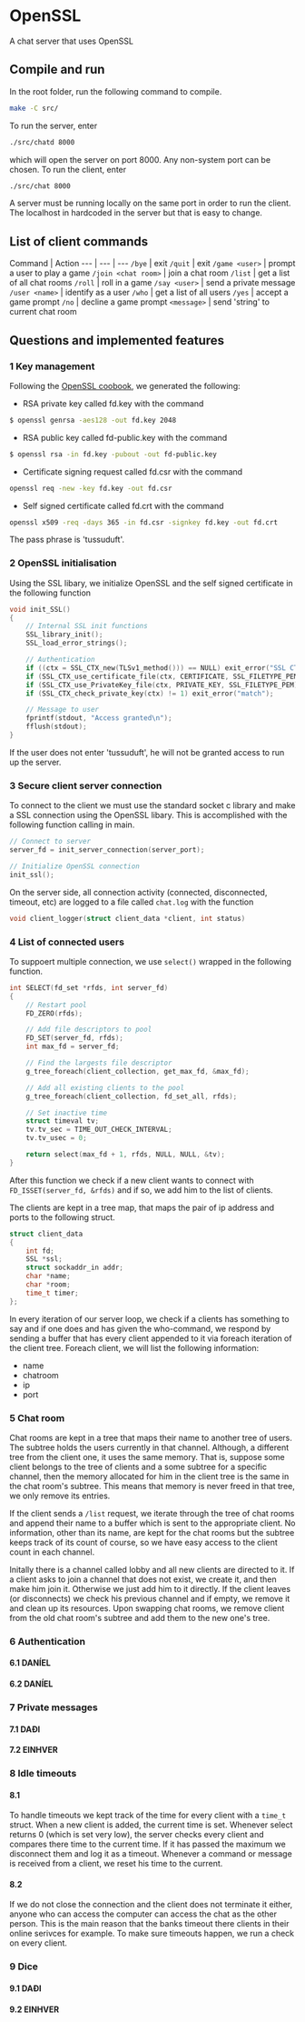 # OpenSSL
A chat server that uses OpenSSL


## Compile and run
In the root folder, run the following command to compile.
```bash
make -C src/
```
To run the server, enter
```bash
./src/chatd 8000
```
which will open the server on port 8000. Any non-system port can be chosen. To run the client, enter
```bash
./src/chat 8000
```
A server must be running locally on the same port in order to run the client. The localhost in hardcoded in the server but that is easy to change.


## List of client commands
Command | Action
--- | --- | ---
``/bye`` | exit
`/quit` | exit
`/game <user>` | prompt a user to play a game
`/join <chat room>` | join a chat room
`/list` | get a list of all chat rooms
`/roll` | roll in a game
`/say <user>` | send a private message
`/user <name>` | identify as a user
`/who` | get a list of all users
`/yes` | accept a game prompt
`/no` |  decline a game prompt
`<message>` | send 'string' to current chat room



## Questions and implemented features

### 1 Key management
Following the [OpenSSL coobook](https://www.feistyduck.com/library/openssl-cookbook/online/	), we generated the following:
* RSA private key called fd.key with the command
```bash
$ openssl genrsa -aes128 -out fd.key 2048
```
* RSA public key called fd-public.key with the command
```bash
$ openssl rsa -in fd.key -pubout -out fd-public.key
```
* Certificate signing request called fd.csr with the command 
```bash
openssl req -new -key fd.key -out fd.csr
```
* Self signed certificate called fd.crt with the command
```bash
openssl x509 -req -days 365 -in fd.csr -signkey fd.key -out fd.crt
```
The pass phrase is 'tussuduft'.


### 2 OpenSSL initialisation
Using the SSL libary, we initialize OpenSSL and the self signed certificate in the following function
```c
void init_SSL()
{
	// Internal SSL init functions
	SSL_library_init();
	SSL_load_error_strings();

	// Authentication
	if ((ctx = SSL_CTX_new(TLSv1_method())) == NULL) exit_error("SSL CTX");
	if (SSL_CTX_use_certificate_file(ctx, CERTIFICATE, SSL_FILETYPE_PEM) <= 0) exit_error("certificate");
	if (SSL_CTX_use_PrivateKey_file(ctx, PRIVATE_KEY, SSL_FILETYPE_PEM) <= 0) exit_error("privatekey");
	if (SSL_CTX_check_private_key(ctx) != 1) exit_error("match");

	// Message to user
	fprintf(stdout, "Access granted\n");
	fflush(stdout);
}
```
If the user does not enter 'tussuduft', he will not be granted access to run up the server.


### 3 Secure client server connection
To connect to the client we must use the standard socket c library and make a SSL connection using the OpenSSL libary. This is accomplished with the following function calling in main.
```c
// Connect to server
server_fd = init_server_connection(server_port);

// Initialize OpenSSL connection
init_ssl();
```
On the server side, all connection activity (connected, disconnected, timeout, etc) are logged to a file called `chat.log` with the function 
```c
void client_logger(struct client_data *client, int status)
```


### 4 List of connected users
To suppoert multiple connection, we use `select()` wrapped in the following function.
```c
int SELECT(fd_set *rfds, int server_fd)
{
	// Restart pool
	FD_ZERO(rfds);

	// Add file descriptors to pool
	FD_SET(server_fd, rfds);
	int max_fd = server_fd;

	// Find the largests file descriptor
	g_tree_foreach(client_collection, get_max_fd, &max_fd);

	// Add all existing clients to the pool
	g_tree_foreach(client_collection, fd_set_all, rfds);

	// Set inactive time
	struct timeval tv;
	tv.tv_sec = TIME_OUT_CHECK_INTERVAL;
	tv.tv_usec = 0;

	return select(max_fd + 1, rfds, NULL, NULL, &tv);
}
```
After this function we check if a new client wants to connect with `FD_ISSET(server_fd, &rfds)` and if so, we add him to the list of clients.

The clients are kept in a tree map, that maps the pair of ip address and ports to the following struct.
```c 
struct client_data
{
	int fd;
	SSL *ssl;
	struct sockaddr_in addr;
	char *name;
	char *room;
	time_t timer;
};
```

In every iteration of our server loop, we check if a clients has something to say and if one does and has given the who-command, we respond by sending a buffer that has every client appended to it via foreach iteration of the client tree. Foreach client, we will list the following information:
* name
* chatroom
* ip
* port


### 5 Chat room
Chat rooms are kept in a tree that maps their name to another tree of users. The subtree holds the users currently in that channel. Although, a different tree from the client one, it uses the same memory. That is, suppose some client belongs to the tree of clients and a some subtree for a specific channel, then the memory allocated for him in the client tree is the same in the chat room's subtree. This means that memory is never freed in that tree, we only remove its entries. 

If the client sends a `/list` request, we iterate through the tree of chat rooms and append their name to a buffer which is sent to the appropriate client. No information, other than its name, are kept for the chat rooms but the subtree keeps track of its count of course, so we have easy access to the client count in each channel.

Initally there is a channel called lobby and all new clients are directed to it. If a client asks to join a channel that does not exist, we create it, and then make him join it. Otherwise we just add him to it directly. If the client leaves (or disconnects) we check his previous channel and if empty, we remove it and clean up its resources. Upon swapping chat rooms, we remove client from the old chat room's subtree and add them to the new one's tree. 

### 6 Authentication
#### 6.1 DANÍEL
#### 6.2 DANÍEL


### 7 Private messages
#### 7.1 DAÐI
#### 7.2 EINHVER


### 8 Idle timeouts
#### 8.1 
To handle timeouts we kept track of the time for every client with a `time_t` struct. When a new client is added, the current time is set. Whenever select returns 0 (which is set very low), the server checks every client and compares there time to the current time. If it has passed the maximum we disconnect them and log it as a timeout. Whenever a command or message is received from a client, we reset his time to the current.

#### 8.2 
If we do not close the connection and the client does not terminate it either, anyone who can access the computer can access the chat as the other person. This is the main reason that the banks timeout there clients in their online serivces for example. To make sure timeouts happen, we run a check on every client.

### 9 Dice
#### 9.1 DAÐI
#### 9.2 EINHVER
